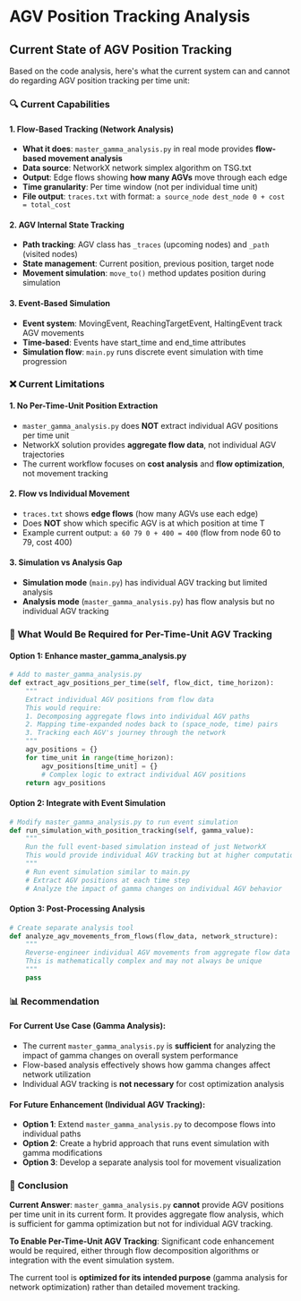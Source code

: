 # AGV Position Tracking Analysis

## Current State of AGV Position Tracking

Based on the code analysis, here's what the current system can and cannot do regarding AGV position tracking per time unit:

### 🔍 **Current Capabilities**

#### 1. **Flow-Based Tracking (Network Analysis)**
- **What it does**: `master_gamma_analysis.py` in real mode provides **flow-based movement analysis**
- **Data source**: NetworkX network simplex algorithm on TSG.txt 
- **Output**: Edge flows showing **how many AGVs** move through each edge
- **Time granularity**: Per time window (not per individual time unit)
- **File output**: `traces.txt` with format: `a source_node dest_node 0 + cost = total_cost`

#### 2. **AGV Internal State Tracking**
- **Path tracking**: AGV class has `_traces` (upcoming nodes) and `_path` (visited nodes)
- **State management**: Current position, previous position, target node
- **Movement simulation**: `move_to()` method updates position during simulation

#### 3. **Event-Based Simulation**
- **Event system**: MovingEvent, ReachingTargetEvent, HaltingEvent track AGV movements
- **Time-based**: Events have start_time and end_time attributes
- **Simulation flow**: `main.py` runs discrete event simulation with time progression

### ❌ **Current Limitations**

#### 1. **No Per-Time-Unit Position Extraction**
- `master_gamma_analysis.py` does **NOT** extract individual AGV positions per time unit
- NetworkX solution provides **aggregate flow data**, not individual AGV trajectories
- The current workflow focuses on **cost analysis** and **flow optimization**, not movement tracking

#### 2. **Flow vs Individual Movement**
- `traces.txt` shows **edge flows** (how many AGVs use each edge) 
- Does **NOT** show which specific AGV is at which position at time T
- Example current output: `a 60 79 0 + 400 = 400` (flow from node 60 to 79, cost 400)

#### 3. **Simulation vs Analysis Gap**
- **Simulation mode** (`main.py`) has individual AGV tracking but limited analysis
- **Analysis mode** (`master_gamma_analysis.py`) has flow analysis but no individual AGV tracking

### 🔧 **What Would Be Required for Per-Time-Unit AGV Tracking**

#### Option 1: **Enhance master_gamma_analysis.py**
```python
# Add to master_gamma_analysis.py
def extract_agv_positions_per_time(self, flow_dict, time_horizon):
    """
    Extract individual AGV positions from flow data
    This would require:
    1. Decomposing aggregate flows into individual AGV paths
    2. Mapping time-expanded nodes back to (space_node, time) pairs
    3. Tracking each AGV's journey through the network
    """
    agv_positions = {}
    for time_unit in range(time_horizon):
        agv_positions[time_unit] = {}
        # Complex logic to extract individual AGV positions
    return agv_positions
```

#### Option 2: **Integrate with Event Simulation**
```python
# Modify master_gamma_analysis.py to run event simulation
def run_simulation_with_position_tracking(self, gamma_value):
    """
    Run the full event-based simulation instead of just NetworkX
    This would provide individual AGV tracking but at higher computational cost
    """
    # Run event simulation similar to main.py
    # Extract AGV positions at each time step
    # Analyze the impact of gamma changes on individual AGV behavior
```

#### Option 3: **Post-Processing Analysis**
```python
# Create separate analysis tool
def analyze_agv_movements_from_flows(flow_data, network_structure):
    """
    Reverse-engineer individual AGV movements from aggregate flow data
    This is mathematically complex and may not always be unique
    """
    pass
```

### 📊 **Recommendation**

#### For **Current Use Case** (Gamma Analysis):
- The current `master_gamma_analysis.py` is **sufficient** for analyzing the impact of gamma changes on overall system performance
- Flow-based analysis effectively shows how gamma changes affect network utilization
- Individual AGV tracking is **not necessary** for cost optimization analysis

#### For **Future Enhancement** (Individual AGV Tracking):
- **Option 1**: Extend `master_gamma_analysis.py` to decompose flows into individual paths
- **Option 2**: Create a hybrid approach that runs event simulation with gamma modifications
- **Option 3**: Develop a separate analysis tool for movement visualization

### 🎯 **Conclusion**

**Current Answer**: `master_gamma_analysis.py` **cannot** provide AGV positions per time unit in its current form. It provides aggregate flow analysis, which is sufficient for gamma optimization but not for individual AGV tracking.

**To Enable Per-Time-Unit AGV Tracking**: Significant code enhancement would be required, either through flow decomposition algorithms or integration with the event simulation system.

The current tool is **optimized for its intended purpose** (gamma analysis for network optimization) rather than detailed movement tracking.

